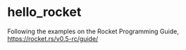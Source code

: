 # hello_rocket
Following the examples on the Rocket Programming Guide, https://rocket.rs/v0.5-rc/guide/
